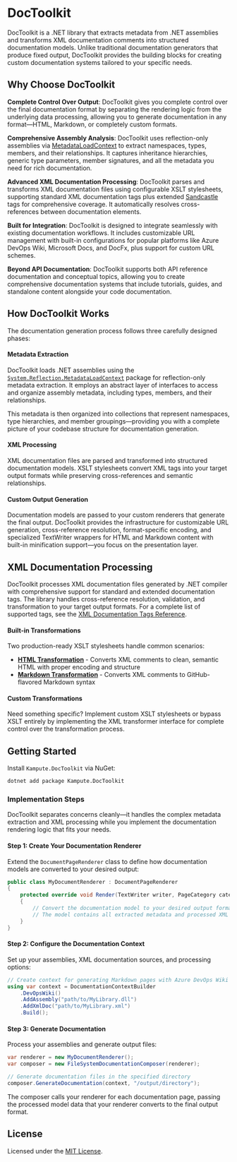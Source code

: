 # DocToolkit

DocToolkit is a .NET library that extracts metadata from .NET assemblies and transforms XML documentation comments into structured documentation models. Unlike traditional documentation generators that produce fixed output, DocToolkit provides the building blocks for creating custom documentation systems tailored to your specific needs.

## Why Choose DocToolkit

**Complete Control Over Output**: DocToolkit gives you complete control over the final documentation format by separating the rendering logic from the underlying data processing, allowing you to generate documentation in any format—HTML, Markdown, or completely custom formats.

**Comprehensive Assembly Analysis**: DocToolkit uses reflection-only assemblies via [MetadataLoadContext](https://learn.microsoft.com/en-us/dotnet/api/system.reflection.metadataloadcontext) to extract namespaces, types, members, and their relationships. It captures inheritance hierarchies, generic type parameters, member signatures, and all the metadata you need for rich documentation.

**Advanced XML Documentation Processing**: DocToolkit parses and transforms XML documentation files using configurable XSLT stylesheets, supporting standard XML documentation tags plus extended [Sandcastle](https://github.com/EWSoftware/SHFB) tags for comprehensive coverage. It automatically resolves cross-references between documentation elements.

**Built for Integration**: DocToolkit is designed to integrate seamlessly with existing documentation workflows. It includes customizable URL management with built-in configurations for popular platforms like Azure DevOps Wiki, Microsoft Docs, and DocFx, plus support for custom URL schemes.

**Beyond API Documentation**: DocToolkit supports both API reference documentation and conceptual topics, allowing you to create comprehensive documentation systems that include tutorials, guides, and standalone content alongside your code documentation.

## How DocToolkit Works

The documentation generation process follows three carefully designed phases:

#### Metadata Extraction

DocToolkit loads .NET assemblies using the [`System.Reflection.MetadataLoadContext`](https://www.nuget.org/packages/System.Reflection.MetadataLoadContext) package for reflection-only metadata extraction. It employs an abstract layer of interfaces to access and organize assembly metadata, including types, members, and their relationships.

This metadata is then organized into collections that represent namespaces, type hierarchies, and member groupings—providing you with a complete picture of your codebase structure for documentation generation.

#### XML Processing

XML documentation files are parsed and transformed into structured documentation models. XSLT stylesheets convert XML tags into your target output formats while preserving cross-references and semantic relationships.

#### Custom Output Generation

Documentation models are passed to your custom renderers that generate the final output. DocToolkit provides the infrastructure for customizable URL generation, cross-reference resolution, format-specific encoding, and specialized TextWriter wrappers for HTML and Markdown content with built-in minification support—you focus on the presentation layer.

## XML Documentation Processing

DocToolkit processes XML documentation files generated by .NET compiler with comprehensive support for standard and extended documentation tags. The library handles cross-reference resolution, validation, and transformation to your target output formats. For a complete list of supported tags, see the [XML Documentation Tags Reference](xmldoc-tags.md).

#### Built-in Transformations

Two production-ready XSLT stylesheets handle common scenarios:

- **[HTML Transformation](xmldoc-tags/xmldoc-to-html.md)** - Converts XML comments to clean, semantic HTML with proper encoding and structure
- **[Markdown Transformation](xmldoc-tags/xmldoc-to-markdown.md)** - Converts XML comments to GitHub-flavored Markdown syntax

#### Custom Transformations

Need something specific? Implement custom XSLT stylesheets or bypass XSLT entirely by implementing the XML transformer interface for complete control over the transformation process.

## Getting Started

Install `Kampute.DocToolkit` via NuGet:

```bash
dotnet add package Kampute.DocToolkit
```

### Implementation Steps

DocToolkit separates concerns cleanly—it handles the complex metadata extraction and XML processing while you implement the documentation rendering logic that fits your needs.

#### Step 1: Create Your Documentation Renderer

Extend the `DocumentPageRenderer` class to define how documentation models are converted to your desired output:

```csharp
public class MyDocumentRenderer : DocumentPageRenderer
{
    protected override void Render(TextWriter writer, PageCategory category, IModel model)
    {
        // Convert the documentation model to your desired output format
        // The model contains all extracted metadata and processed XML comments
    }
}
```

#### Step 2: Configure the Documentation Context

Set up your assemblies, XML documentation sources, and processing options:

```csharp
// Create context for generating Markdown pages with Azure DevOps Wiki links
using var context = DocumentationContextBuilder
    .DevOpsWiki()
    .AddAssembly("path/to/MyLibrary.dll")
    .AddXmlDoc("path/to/MyLibrary.xml")
    .Build();
```

#### Step 3: Generate Documentation

Process your assemblies and generate output files:

```csharp
var renderer = new MyDocumentRenderer();
var composer = new FileSystemDocumentationComposer(renderer);

// Generate documentation files in the specified directory
composer.GenerateDocumentation(context, "/output/directory");
```

The composer calls your renderer for each documentation page, passing the processed model data that your renderer converts to the final output format.

## License

Licensed under the [MIT License](LICENSE).